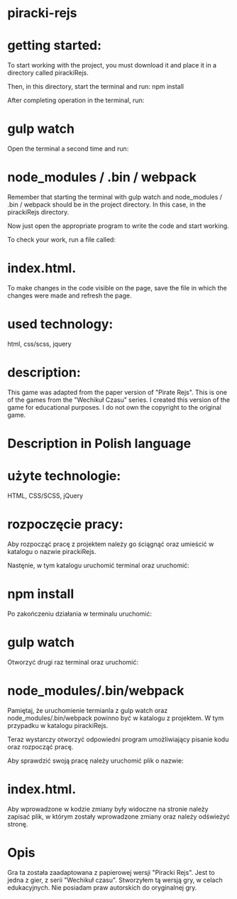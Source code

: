 # piracki-rejs

# getting started:
To start working with the project, you must download it and place it in a directory called pirackiRejs.

Then, in this directory, start the terminal and run: npm install

After completing operation in the terminal, run: 
# gulp watch

Open the terminal a second time and run: 
# node_modules / .bin / webpack

Remember that starting the terminal with gulp watch and node_modules / .bin / webpack should be in the project directory. In this case, in the pirackiRejs directory.

Now just open the appropriate program to write the code and start working.

To check your work, run a file called:
# index.html.

To make changes in the code visible on the page, save the file in which the changes were made and refresh the page.


# used technology:
html, css/scss, jquery


# description:
This game was adapted from the paper version of "Pirate Rejs". This is one of the games from the "Wechikuł Czasu" series. I created this version of the game for educational purposes. I do not own the copyright to the original game.



# Description in Polish language

# użyte technologie:
HTML, CSS/SCSS, jQuery

# rozpoczęcie pracy:
Aby rozpocząć pracę z projektem należy go ściągnąć oraz umieścić w katalogu o nazwie pirackiRejs.

Nastęnie, w tym katalogu uruchomić terminal oraz  uruchomić: 
# npm install

Po zakończeniu działania w terminalu uruchomić: 
# gulp watch

Otworzyć drugi raz terminal oraz uruchomić: 
# node_modules/.bin/webpack 

Pamiętaj, że uruchomienie termianla z gulp watch oraz node_modules/.bin/webpack powinno być w katalogu z projektem. W tym przypadku w katalogu pirackiRejs.

Teraz wystarczy otworzyć odpowiedni program umożliwiający pisanie kodu oraz rozpocząć pracę.

Aby sprawdzić swoją pracę należy uruchomić plik o nazwie: 
# index.html.

Aby wprowadzone w kodzie zmiany były widoczne na stronie należy zapisać plik, w którym zostały wprowadzone zmiany oraz należy odświeżyć stronę.

# Opis
Gra ta została zaadaptowana z papierowej wersji "Piracki Rejs". Jest to jedna z gier, z serii "Wechikuł czasu". Stworzyłem tą wersją gry, w celach edukacyjnych. Nie posiadam praw autorskich do oryginalnej gry.
